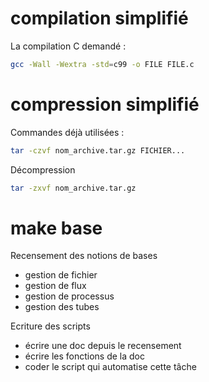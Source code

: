 # compilation simplifié
La compilation C demandé :
```sh
gcc -Wall -Wextra -std=c99 -o FILE FILE.c
```

# compression simplifié
Commandes déjà utilisées :
```sh
tar -czvf nom_archive.tar.gz FICHIER...
```

Décompression
```sh
tar -zxvf nom_archive.tar.gz
```

# make base
Recensement des notions de bases
- gestion de fichier
- gestion de flux
- gestion de processus
- gestion des tubes

Ecriture des scripts
- écrire une doc depuis le recensement
- écrire les fonctions de la doc
- coder le script qui automatise cette tâche
